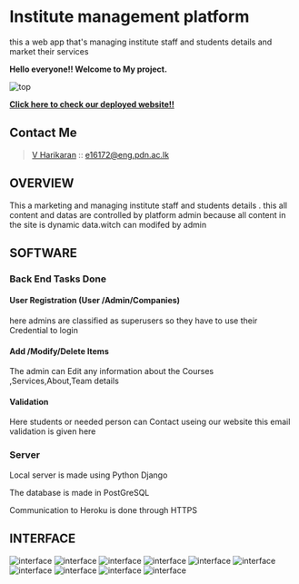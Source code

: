 # Institute management platform
this a web app that's managing institute staff and students details and market their services 
 

**Hello everyone!! Welcome to My project.**  

 ![top](https://github.com/Karikaranvetti/Institute-management-platform/blob/main/Doc/pic1.png)

[**Click here to check our deployed website!!**](https://new-success-college.herokuapp.com/)
 

## Contact Me
   
   
   > [V Harikaran](https://github.com/Karikaranvetti)  :: e16172@eng.pdn.ac.lk
   
 
   
   
    
 


 ## OVERVIEW
 This a marketing and managing institute staff and students details . this all content and datas are controlled by platform admin because all content in the site is dynamic data.witch can modifed by admin 
  
##   SOFTWARE  
  ### Back End Tasks Done
#### User Registration (User /Admin/Companies)
here admins are classified as superusers so they have to use their Credential to login 
 
#### Add /Modify/Delete Items

The admin can Edit any information about the Courses ,Services,About,Team details 
#### Validation

Here students or needed person can Contact useing our website this email validation is given here 
 


### Server
Local server is made using Python Django

The database is made in PostGreSQL

Communication to Heroku is done through HTTPS 

 

 

## INTERFACE
 
 
 
 
![interface](https://github.com/Karikaranvetti/Institute-management-platform/blob/main/Doc/pic1.png)
![interface](https://github.com/Karikaranvetti/Institute-management-platform/blob/main/Doc/pic2.png)
![interface](https://github.com/Karikaranvetti/Institute-management-platform/blob/main/Doc/pic3.png)
![interface](https://github.com/Karikaranvetti/Institute-management-platform/blob/main/Doc/pic4.png)
![interface](https://github.com/Karikaranvetti/Institute-management-platform/blob/main/Doc/pic5.png)
![interface](https://github.com/Karikaranvetti/Institute-management-platform/blob/main/Doc/pic6.png)
![interface](https://github.com/Karikaranvetti/Institute-management-platform/blob/main/Doc/pic7.png)
![interface](https://github.com/Karikaranvetti/Institute-management-platform/blob/main/Doc/pic8.png)
![interface](https://github.com/Karikaranvetti/Institute-management-platform/blob/main/Doc/pic9.png)
![interface](https://github.com/Karikaranvetti/Institute-management-platform/blob/main/Doc/pic10.png)
  
  
